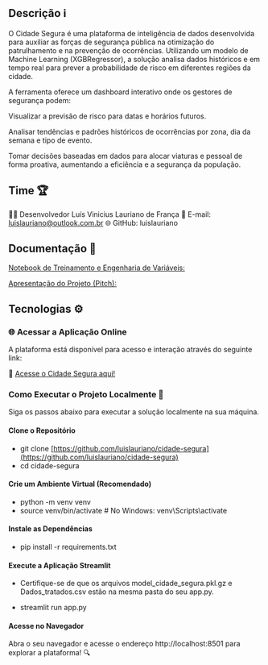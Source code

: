 ## Descrição ℹ️
O Cidade Segura é uma plataforma de inteligência de dados desenvolvida para auxiliar as forças de segurança pública na otimização do patrulhamento e na prevenção de ocorrências. Utilizando um modelo de Machine Learning (XGBRegressor), a solução analisa dados históricos e em tempo real para prever a probabilidade de risco em diferentes regiões da cidade.

A ferramenta oferece um dashboard interativo onde os gestores de segurança podem:

Visualizar a previsão de risco para datas e horários futuros.

Analisar tendências e padrões históricos de ocorrências por zona, dia da semana e tipo de evento.

Tomar decisões baseadas em dados para alocar viaturas e pessoal de forma proativa, aumentando a eficiência e a segurança da população.

## Time 🏆
👨‍💻 Desenvolvedor
Luís Vinicius Lauriano de França
📧 E-mail: luislauriano@outlook.com.br
🌐 GitHub: luislauriano

## Documentação 📄

[Notebook de Treinamento e Engenharia de Variáveis:](https://github.com/luislauriano/cidade-segura/blob/main/Modelo_ML_Cidade_Segura.ipynb)

[Apresentação do Projeto (Pitch):]()

## Tecnologias ⚙️

### 🌐 Acessar a Aplicação Online
A plataforma está disponível para acesso e interação através do seguinte link:

🔗 [Acesse o Cidade Segura aqui!](https://cidade-segura.streamlit.app/)

### Como Executar o Projeto Localmente 🚀
Siga os passos abaixo para executar a solução localmente na sua máquina.

#### Clone o Repositório

* git clone [https://github.com/luislauriano/cidade-segura](https://github.com/luislauriano/cidade-segura) 
* cd cidade-segura

#### Crie um Ambiente Virtual (Recomendado)

* python -m venv venv
* source venv/bin/activate  # No Windows: venv\Scripts\activate

#### Instale as Dependências

  *   pip install -r requirements.txt

#### Execute a Aplicação Streamlit

* Certifique-se de que os arquivos model_cidade_segura.pkl.gz e Dados_tratados.csv estão na mesma pasta do seu app.py.

* streamlit run app.py

#### Acesse no Navegador

Abra o seu navegador e acesse o endereço http://localhost:8501 para explorar a plataforma! 🔍
